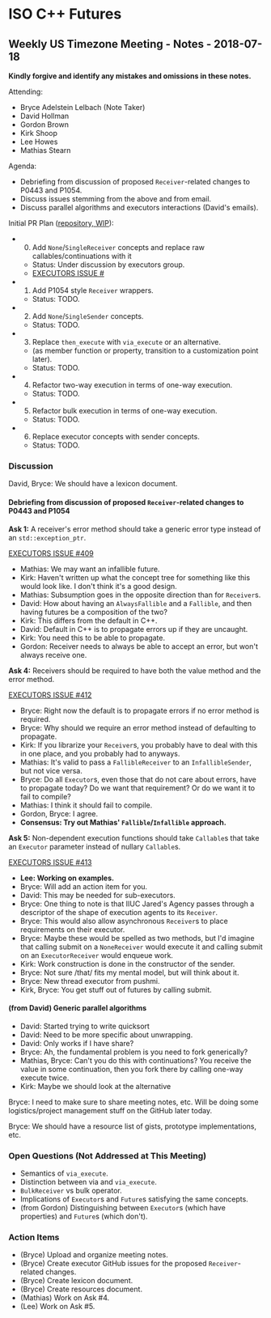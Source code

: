 ISO C++ Futures
===============

Weekly US Timezone Meeting - Notes - 2018-07-18
-----------------------------------------------

**Kindly forgive and identify any mistakes and omissions in these notes.**

Attending:
- Bryce Adelstein Lelbach (Note Taker)
- David Hollman
- Gordon Brown
- Kirk Shoop
- Lee Howes
- Mathias Stearn

Agenda:
- Debriefing from discussion of proposed `Receiver`-related changes to P0443 and P1054.
- Discuss issues stemming from the above and from email.
- Discuss parallel algorithms and executors interactions (David's emails).

Initial PR Plan ([repository, WIP](github.com/brycelelbach/executors)):
- 0) Add `None`/`SingleReceiver` concepts and replace raw callables/continuations with it
  - Status: Under discussion by executors group.
  - [EXECUTORS ISSUE #]()
- 1) Add P1054 style `Receiver` wrappers.
  - Status: TODO.
- 2) Add `None`/`SingleSender` concepts.
  - Status: TODO.
- 3) Replace `then_execute` with `via_execute` or an alternative.
  - (as member function or property, transition to a customization point later).
  - Status: TODO.
- 4) Refactor two-way execution in terms of one-way execution.
  - Status: TODO.
- 5) Refactor bulk execution in terms of one-way execution.
  - Status: TODO.
- 6) Replace executor concepts with sender concepts.
  - Status: TODO.

### Discussion

David, Bryce: We should have a lexicon document.

#### Debriefing from discussion of proposed `Receiver`-related changes to P0443 and P1054

**Ask 1:** A receiver's error method should take a generic error type instead of an `std::exception_ptr`.

[EXECUTORS ISSUE #409](https://github.com/executors/executors/issues/409)

- Mathias: We may want an infallible future.
- Kirk: Haven't written up what the concept tree for something like this would look like. I don't think it's a good design.
- Mathias: Subsumption goes in the opposite direction than for `Receiver`s.
- David: How about having an `AlwaysFallible` and a `Fallible`, and then having futures be a composition of the two?
- Kirk: This differs from the default in C++.
- David: Default in C++ is to propagate errors up if they are uncaught.
- Kirk: You need this to be able to propagate.
- Gordon: Receiver needs to always be able to accept an error, but won't always receive one.


**Ask 4:** Receivers should be required to have both the value method and the error method.

[EXECUTORS ISSUE #412](https://github.com/executors/executors/issues/412)

- Bryce: Right now the default is to propagate errors if no error method is required.
- Bryce: Why should we require an error method instead of defaulting to propagate.
- Kirk: If you librarize your `Receiver`s, you probably have to deal with this in one place, and you probably had to anyways.
- Mathias: It's valid to pass a `FallibleReceiver` to an `InfallibleSender`, but not vice versa.
- Bryce: Do all `Executor`s, even those that do not care about errors, have to propagate today? Do we want that requirement? Or do we want it to fail to compile?
- Mathias: I think it should fail to compile.
- Gordon, Bryce: I agree.
- **Consensus: Try out Mathias' `Fallible`/`Infallible` approach.**


**Ask 5:** Non-dependent execution functions should take `Callable`s that take an `Executor` parameter instead of nullary `Callable`s.

[EXECUTORS ISSUE #413](https://github.com/executors/executors/issues/413)

- **Lee: Working on examples.**
- Bryce: Will add an action item for you.
- David: This may be needed for sub-executors.
- Bryce: One thing to note is that IIUC Jared's Agency passes through a descriptor of the shape of execution agents to its `Receiver`.
- Bryce: This would also allow asynchronous `Receiver`s to place requirements on their executor.
- Bryce: Maybe these would be spelled as two methods, but I'd imagine that calling submit on a `NoneReceiver` would execute it and calling submit on an `ExecutorReceiver` would enqueue work.
- Kirk: Work construction is done in the constructor of the sender.
- Bryce: Not sure /that/ fits my mental model, but will think about it.
- Bryce: New thread executor from pushmi.
- Kirk, Bryce: You get stuff out of futures by calling submit.

#### (from David) Generic parallel algorithms

- David: Started trying to write quicksort
- David: Need to be more specific about unwrapping.
- David: Only works if I have share?
- Bryce: Ah, the fundamental problem is you need to fork generically?
- Mathias, Bryce: Can't you do this with continuations? You receive the value in some continuation, then you fork there by calling one-way execute twice.
- Kirk: Maybe we should look at the alternative

Bryce: I need to make sure to share meeting notes, etc. Will be doing some logistics/project management stuff on the GitHub later today.

Bryce: We should have a resource list of gists, prototype implementations, etc.

### Open Questions (Not Addressed at This Meeting)

- Semantics of `via_execute`.
- Distinction between via and `via_execute`.
- `BulkReceiver` vs bulk operator.
- Implications of `Executor`s and `Future`s satisfying the same concepts.
- (from Gordon) Distinguishing between `Executor`s (which have properties) and `Future`s (which don't).

### Action Items

- (Bryce) Upload and organize meeting notes.
- (Bryce) Create executor GitHub issues for the proposed `Receiver`-related changes.
- (Bryce) Create lexicon document.
- (Bryce) Create resources document.
- (Mathias) Work on Ask #4.
- (Lee) Work on Ask #5.


